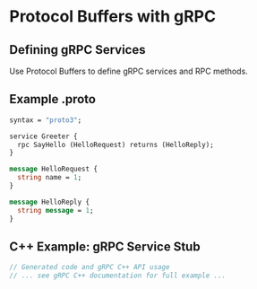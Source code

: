 # Protocol Buffers with gRPC

## Defining gRPC Services
Use Protocol Buffers to define gRPC services and RPC methods.

## Example .proto
```proto
syntax = "proto3";

service Greeter {
  rpc SayHello (HelloRequest) returns (HelloReply);
}

message HelloRequest {
  string name = 1;
}

message HelloReply {
  string message = 1;
}
```

## C++ Example: gRPC Service Stub
```cpp
// Generated code and gRPC C++ API usage
// ... see gRPC C++ documentation for full example ...
```
